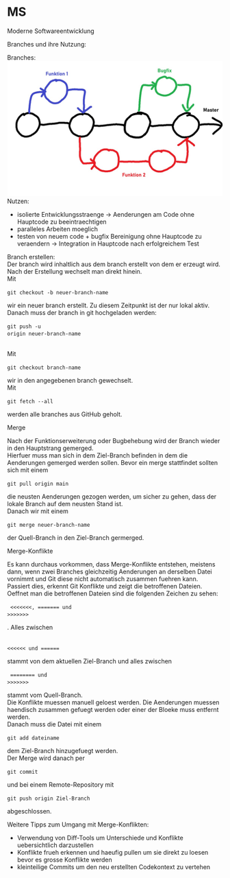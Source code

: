 # MS
Moderne Softwareentwicklung  

Branches und ihre Nutzung:

Branches:
![image info](./images/branch.jpg)
Nutzen:

- isolierte Entwicklungsstraenge -> Aenderungen am Code ohne Hauptcode zu beeintraechtigen  
- paralleles Arbeiten moeglich  
- testen von neuem code + bugfix Bereinigung ohne Hauptcode zu veraendern -> Integration in Hauptcode nach erfolgreichem Test  

Branch erstellen:  
Der branch wird inhaltlich aus dem branch erstellt von dem er erzeugt wird. Nach der Erstellung wechselt man direkt hinein.  
Mit <p><code>git checkout -b neuer-branch-name</code></p> wir ein neuer branch erstellt. Zu diesem Zeitpunkt ist der nur lokal aktiv.  
Danach muss der branch in git hochgeladen werden: <p><code>git push -u origin neuer-branch-name</code></p>  
Mit <p><code>git checkout branch-name</code></p> wir in den angegebenen branch gewechselt.  
Mit <p><code>git fetch --all</code></p> werden alle branches aus GitHub geholt.  

Merge  

Nach der Funktionserweiterung oder Bugbehebung wird der Branch wieder in den Hauptstrang gemerged.  
Hierfuer muss man sich in dem Ziel-Branch befinden in dem die Aenderungen gemerged werden sollen. 
Bevor ein merge stattfindet sollten sich mit einem <p><code>git pull origin main</code></p> die neusten Aenderungen gezogen werden, um sicher zu gehen, dass der lokale Branch auf dem neusten Stand ist.  
Danach wir mit einem <p><code>git merge neuer-branch-name</code></p> der Quell-Branch in den Ziel-Branch germerged.  

Merge-Konflikte  

Es kann durchaus vorkommen, dass Merge-Konflikte entstehen, meistens dann, wenn zwei Branches gleichzeitig Aenderungen an derselben Datei vornimmt und Git diese nicht automatisch zusammen fuehren kann.  
Passiert dies, erkennt Git Konflikte und zeigt die betroffenen Dateien.  
Oeffnet man die betroffenen Dateien sind die folgenden Zeichen zu sehen: <p><code> <<<<<<<, ======= und >>>>>>> </code></p>. Alles zwischen <p><code> <<<<<< und ====== </code></p> stammt von dem aktuellen Ziel-Branch und alles zwischen <p><code> ======== und >>>>>>> </code></p> stammt vom Quell-Branch.  
Die Konflikte muessen manuell geloest werden. Die Aenderungen muessen haendisch zusammen gefuegt werden oder einer der Bloeke muss entfernt werden.  
Danach muss die Datei mit einem <p><code>git add dateiname</code></p> dem Ziel-Branch hinzugefuegt werden.  
Der Merge wird danach per <p><code>git commit</code></p> und bei einem Remote-Repository mit <p><code>git push origin Ziel-Branch</code></p> abgeschlossen.  

Weitere Tipps zum Umgang mit Merge-Konflikten:  
- Verwendung von Diff-Tools um Unterschiede und Konflikte uebersichtlich darzustellen
- Konflikte frueh erkennen und haeufig pullen um sie direkt zu loesen bevor es grosse Konflikte werden
- kleinteilige Commits um den neu erstellten Codekontext zu vertehen